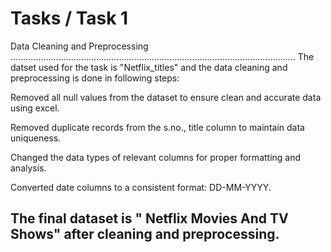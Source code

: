 # Tasks / Task 1
Data Cleaning and Preprocessing
.................................................................................................................
The datset used for the task is "Netflix_titles" and the data cleaning and preprocessing is done in following steps:

Removed all null values from the dataset to ensure clean and accurate data using excel.

Removed duplicate records from the s.no., title column to maintain data uniqueness.

Changed the data types of relevant columns for proper formatting and analysis.

Converted date columns to a consistent format: DD-MM-YYYY.

The final dataset is " Netflix Movies And TV Shows" after cleaning and preprocessing.
-----------------------------------------------------------------------------------------------------------------------
